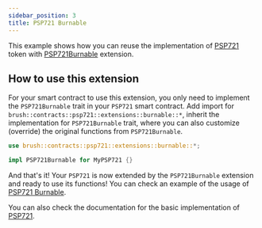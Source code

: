 ```yaml
---
sidebar_position: 3
title: PSP721 Burnable
---
```


This example shows how you can reuse the implementation of [PSP721](https://github.com/Supercolony-net/openbrush-contracts/tree/main/contracts/token/psp721) token with [PSP721Burnable](https://github.com/Supercolony-net/openbrush-contracts/tree/main/contracts/token/psp721/src/extensions/burnable.rs) extension.

## How to use this extension

For your smart contract to use this extension, you only need to implement the `PSP721Burnable` trait in your `PSP721` smart contract. Add import for `brush::contracts::psp721::extensions::burnable::*`, inherit the implementation for `PSP721Burnable` trait, where you can also customize (override) the original functions from `PSP721Burnable`.

```rust
use brush::contracts::psp721::extensions::burnable::*;

impl PSP721Burnable for MyPSP721 {}
```

And that's it! Your `PSP721` is now extended by the `PSP721Burnable` extension and ready to use its functions!
You can check an example of the usage of [PSP721 Burnable](https://github.com/Supercolony-net/openbrush-contracts/tree/main/examples/psp721_extensions/burnable).

You can also check the documentation for the basic implementation of [PSP721](../psp721.md).
